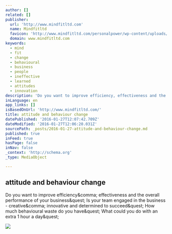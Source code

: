 ```yaml
---
author: []
related: []
publisher:
  url: 'http://www.mindfitltd.com'
  name: Mindfitltd
  favicon: 'http://www.mindfitltd.com/personalpower/wp-content/uploads/2012/06/Get-Mind-Fit-For-Success.png'
  domain: www.mindfitltd.com
keywords:
  - mind
  - fit
  - change
  - behavioural
  - business
  - people
  - ineffective
  - learned
  - attitudes
  - innovation
description: 'Do you want to improve efficiency, effectiveness and the overall performance of your business? Is your team engaged in the business - creative, innovative and determined to succeed? How much behavioural waste do you have? What could you do with an extra 1 hour a day?'
inLanguage: en
app_links: []
isBasedOnUrl: 'http://www.mindfitltd.com/'
title: attitude and behaviour change
datePublished: '2016-01-27T12:07:42.709Z'
dateModified: '2016-01-27T12:06:20.031Z'
sourcePath: _posts/2016-01-27-attitude-and-behaviour-change.md
published: true
inFeed: true
hasPage: false
inNav: false
_context: 'http://schema.org'
_type: MediaObject

---
```

<article style=""><h1>attitude and behaviour change</h1><p>Do you want to improve efficiency&amp;comma; effectiveness and the overall performance of your business&amp;quest; Is your team engaged in the business - creative&amp;comma; innovative and determined to succeed&amp;quest; How much behavioural waste do you have&amp;quest; What could you do with an extra 1 hour a day&amp;quest;</p><img src="http://mindfitltd.com/personalpower/wp-content/uploads/2012/06/Mind-Fit-Ltd-300x263.jpg" /></article>
